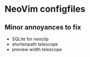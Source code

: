 # NeoVim configfiles

## Minor annoyances to fix
* SQLite for neoclip
* shortenpath telescope
* preview width telescope
